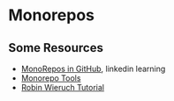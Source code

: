 # Monorepos



## Some Resources
- [MonoRepos in GitHub](https://www.linkedin.com/learning/building-monorepos-on-github), linkedin learning
- [Monorepo Tools](https://monorepo.tools/)
- [Robin Wieruch Tutorial](https://www.robinwieruch.de/javascript-monorepos/)



